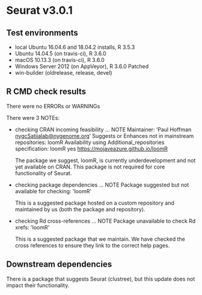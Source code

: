 # Seurat v3.0.1

## Test environments
* local Ubuntu 16.04.6 and 18.04.2 installs, R 3.5.3
* Ubuntu 14.04.5 (on travis-ci), R 3.6.0
* macOS 10.13.3 (on travis-ci), R 3.6.0
* Windows Server 2012 (on AppVeyor), R 3.6.0 Patched
* win-builder (oldrelease, release, devel)

## R CMD check results
There were no ERRORs or WARNINGs

There were 3 NOTEs:

* checking CRAN incoming feasibility ... NOTE
    Maintainer: ‘Paul Hoffman <nygcSatijalab@nygenome.org>’
    Suggests or Enhances not in mainstream repositories:
        loomR
    Availability using Additional_repositories specification:
        loomR   yes   https://mojaveazure.github.io/loomR

  The package we suggest, loomR, is currently underdevelopment and not yet available on CRAN. This package is not required for core functionality of Seurat.

* checking package dependencies ... NOTE
  Package suggested but not available for checking: 'loomR'

  This is a suggested package hosted on a custom repository and maintained by us (both the package and repository).
  
* checking Rd cross-references ... NOTE
  Package unavailable to check Rd xrefs: 'loomR'
  
  This is a suggested package that we maintain. We have checked the cross references to ensure they link to the correct help pages.

## Downstream dependencies

There is a package that suggests Seurat (clustree), but this update does not impact their functionality.
